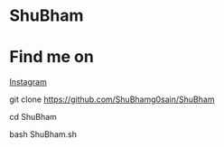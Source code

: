 # ShuBham

# Find me on 
[Instagram](https://www.instagram.com/shubham_g0sain/?hl=en)




git clone https://github.com/ShuBhamg0sain/ShuBham

cd ShuBham

bash ShuBham.sh
